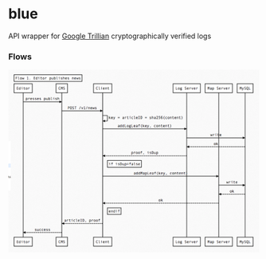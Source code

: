 # blue
API wrapper for [Google Trillian](https://github.com/google/trillian) cryptographically verified logs

### Flows
![Flow 1, editor publishes news](/diagrams/flow-1-diagram.png)

